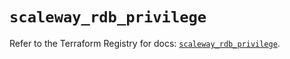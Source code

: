 # `scaleway_rdb_privilege`

Refer to the Terraform Registry for docs: [`scaleway_rdb_privilege`](https://registry.terraform.io/providers/scaleway/scaleway/2.59.0/docs/resources/rdb_privilege).
